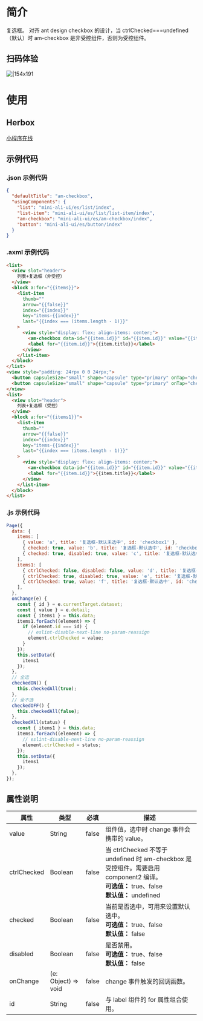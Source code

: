 
# 简介
复选框。 对齐 ant design checkbox 的设计，当  ctrlChecked===undefined （默认）时 am-checkbox 是非受控组件，否则为受控组件。

## 扫码体验

![|154x191](https://mdn.alipayobjects.com/afts/img/A*2utdSJ4pVQIAAAAAAAAAAABkAa8wAA/original?bz=openpt_doc&t=YNFG8j9uSgTPpwzq-7EBRAAAAABkMK8AAAAA#align=left&display=inline&height=191&margin=%5Bobject%20Object%5D&originHeight=191&originWidth=154&status=done&style=none&width=154)

# 使用

## Herbox
[小程序在线](https://herbox-embed.alipay.com/s/doc-aliui-am-checkbox?theme=light&previewZoom=75&chInfo=openhome-doc) 

## 示例代码

### .json 示例代码
```json
{
  "defaultTitle": "am-checkbox",
  "usingComponents": {
    "list": "mini-ali-ui/es/list/index",
    "list-item": "mini-ali-ui/es/list/list-item/index",
    "am-checkbox": "mini-ali-ui/es/am-checkbox/index",
    "button": "mini-ali-ui/es/button/index"
  }
}
```

### .axml 示例代码
```html
<list>
  <view slot="header">
    列表+复选框（非受控）
  </view>
  <block a:for="{{items}}">
    <list-item
      thumb=""
      arrow="{{false}}"
      index="{{index}}"
      key="items-{{index}}"
      last="{{index === (items.length - 1)}}"
    >
      <view style="display: flex; align-items: center;">
        <am-checkbox data-id="{{item.id}}" id="{{item.id}}" value="{{item.value}}" disabled="{{item.disabled}}" checked="{{item.checked}}" />
        <label for="{{item.id}}">{{item.title}}</label>
      </view>
    </list-item>
  </block>
</list>
<view style="padding: 24rpx 0 0 24rpx;">
  <button capsuleSize="small" shape="capsule" type="primary" onTap="checkedON" style="margin-left: 20rpx;">全选</button>
  <button capsuleSize="small" shape="capsule" type="primary" onTap="checkedOFF" style="margin-left: 20rpx;">不全选</button>
</view>
<list>
  <view slot="header">
    列表+复选框（受控）
  </view>
  <block a:for="{{items1}}">
    <list-item
      thumb=""
      arrow="{{false}}"
      index="{{index}}"
      key="items-{{index}}"
      last="{{index === (items.length - 1)}}"
    >
      <view style="display: flex; align-items: center;">
        <am-checkbox data-id="{{item.id}}" id="{{item.id}}" value="{{item.value}}" disabled="{{item.disabled}}" ctrlChecked="{{item.ctrlChecked}}" onChange="onChange" />
        <label for="{{item.id}}">{{item.title}}</label>
      </view>
    </list-item>
  </block>
</list>
```

### .js 示例代码
```javascript
Page({
  data: {
    items: [
      { value: 'a', title: '复选框-默认未选中', id: 'checkbox1' },
      { checked: true, value: 'b', title: '复选框-默认选中', id: 'checkbox2' },
      { checked: true, disabled: true, value: 'c', title: '复选框-默认选中disabled', id: 'checkbox3' },
    ],
    items1: [
      { ctrlChecked: false, disabled: false, value: 'd', title: '复选框-默认未选中', id: 'checkbox4' },
      { ctrlChecked: true, disabled: true, value: 'e', title: '复选框-默认未选中disabled', id: 'checkbox5' },
      { ctrlChecked: true, value: 'f', title: '复选框-默认选中', id: 'checkbox6' },
    ],
  },
  onChange(e) {
    const { id } = e.currentTarget.dataset;
    const { value } = e.detail;
    const { items1 } = this.data;
    items1.forEach((element) => {
      if (element.id === id) {
        // eslint-disable-next-line no-param-reassign
        element.ctrlChecked = value;
      }
    });
    this.setData({
      items1
    });
  },
  // 全选
  checkedON() {
    this.checkedAll(true);
  },
  // 全不选
  checkedOFF() {
    this.checkedAll(false);
  },
  checkedAll(status) {
    const { items1 } = this.data;
    items1.forEach((element) => {
      // eslint-disable-next-line no-param-reassign
      element.ctrlChecked = status;
    });
    this.setData({
      items1
    });
  },
});
```

## 属性说明
| **属性** | **类型** | **必填** | **描述** |
| --- | --- | --- | --- |
| value | String | false | 组件值，选中时 change 事件会携带的 value。 |
| ctrlChecked | Boolean | false | 当 ctrlChecked 不等于 undefined 时 am-checkbox 是受控组件。需要启用 component2 编译。<br />**可选值：** true、false<br />**默认值：** undefined |
| checked | Boolean | false | 当前是否选中，可用来设置默认选中。<br />**可选值：** true、false<br />**默认值：** false |
| disabled | Boolean | false | 是否禁用。<br />**可选值：** true、false<br />**默认值：** false |
| onChange | (e: Object) => void | false | change 事件触发的回调函数。 |
| id | String | false | 与 label 组件的 for 属性组合使用。 |

